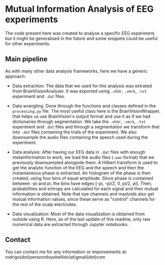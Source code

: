 # Mutual Information Analysis of EEG experiments

The code present here was created to analyse a specific EEG experiment, but it might be generalised in the future and some snippets could be useful for other experiments.

## Main pipeline

As with many other data analysis frameworks, here we have a generic approach:

- Data extraction: The data that we used for this analysis was extrated from BrainVisionAnalyser. It was exported using `.vhdr`, `.vmrk`, `.txt` experiment and `.dat` files.

- Data wrangling: Done through the functions and classes defined in the `processing.py` file. The most useful class here is the BrainVisionWrapper, that helps us use BrainVision's output format and use it as if we had dictionaries through segmentation. We take the `.vhdr`, `.vmrk`, `.txt` experiment and `.dat` files and through a segmentation we transform that into `.dat` files containing the trials of the experiment. We also downsample the audio files containing the speech used during the experiment.

- Data analysis: After having our EEG data in `.dat` files with enough metainformation to work, we load the audio files (`.wav` format) that we previously downsampled alongside them. A Hilbert transform is used to get the analytic function of the EEG and the speech and then the instantaneous phase is extracted. An histogram of the phase is then created, using four bins of equal amplitude. Since phase is contained between -pi and pi, the bins have edges [-pi, -pi/2, 0, pi/2, pi]. Then, probabilities and entropy are calculated for each signal and then mutual information is obtained. Note that eye channels and mastoids also get mutual information values, since these serve as "control" channels for the rest of the scalp electrodes.

- Data visualization: Most of the data visualization is obtained from outside using R. Here, as of the last update of this readme, only raw numerical data are extracted through Jupyter notebooks.

## Contact

You can contact me for any information or improvements at: rodrigo(dot)perezordoyobellido(at)gmail(dot)com